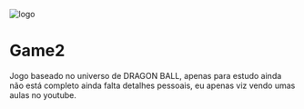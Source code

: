  
![logo](https://github.com/AndersonBR01/Game2/assets/86210021/0d513997-5449-4661-b8eb-3b316c75217d)

# Game2
 Jogo baseado no universo de DRAGON BALL, apenas para estudo ainda não está completo ainda falta detalhes pessoais,
 eu apenas viz vendo umas aulas no youtube. 
